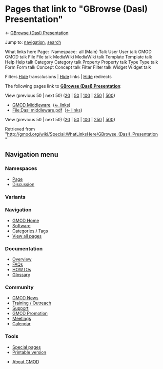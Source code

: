 <div id="mw-page-base" class="noprint">

</div>

<div id="mw-head-base" class="noprint">

</div>

<div id="content" class="mw-body" role="main">

<span id="top"></span>

<div id="mw-js-message" style="display:none;">

</div>



# <span dir="auto">Pages that link to "GBrowse (DasI) Presentation"</span>

<div id="bodyContent">

<div id="contentSub">

← [GBrowse (DasI)
Presentation](/wiki/GBrowse_(DasI)_Presentation "GBrowse (DasI) Presentation")

</div>

<div id="jump-to-nav" class="mw-jump">

Jump to: [navigation](#mw-navigation), [search](#p-search)

</div>

<div id="mw-content-text">

What links here Page:  Namespace:  all (Main) Talk User User talk GMOD
GMOD talk File File talk MediaWiki MediaWiki talk Template Template talk
Help Help talk Category Category talk Property Property talk Type Type
talk Form Form talk Concept Concept talk Filter Filter talk Widget
Widget talk

Filters
[Hide](/mediawiki/index.php?title=Special:WhatLinksHere/GBrowse_(DasI)_Presentation&hidetrans=1 "Special:WhatLinksHere/GBrowse (DasI) Presentation")
transclusions \|
[Hide](/mediawiki/index.php?title=Special:WhatLinksHere/GBrowse_(DasI)_Presentation&hidelinks=1 "Special:WhatLinksHere/GBrowse (DasI) Presentation")
links \|
[Hide](/mediawiki/index.php?title=Special:WhatLinksHere/GBrowse_(DasI)_Presentation&hideredirs=1 "Special:WhatLinksHere/GBrowse (DasI) Presentation")
redirects

The following pages link to **[GBrowse (DasI)
Presentation](/wiki/GBrowse_(DasI)_Presentation "GBrowse (DasI) Presentation")**:

View (previous 50 \| next 50)
([20](/mediawiki/index.php?title=Special:WhatLinksHere/GBrowse_(DasI)_Presentation&limit=20 "Special:WhatLinksHere/GBrowse (DasI) Presentation")
\|
[50](/mediawiki/index.php?title=Special:WhatLinksHere/GBrowse_(DasI)_Presentation&limit=50 "Special:WhatLinksHere/GBrowse (DasI) Presentation")
\|
[100](/mediawiki/index.php?title=Special:WhatLinksHere/GBrowse_(DasI)_Presentation&limit=100 "Special:WhatLinksHere/GBrowse (DasI) Presentation")
\|
[250](/mediawiki/index.php?title=Special:WhatLinksHere/GBrowse_(DasI)_Presentation&limit=250 "Special:WhatLinksHere/GBrowse (DasI) Presentation")
\|
[500](/mediawiki/index.php?title=Special:WhatLinksHere/GBrowse_(DasI)_Presentation&limit=500 "Special:WhatLinksHere/GBrowse (DasI) Presentation"))

- [GMOD Middleware](/wiki/GMOD_Middleware "GMOD Middleware") ‎
  <span class="mw-whatlinkshere-tools">([←
  links](/mediawiki/index.php?title=Special:WhatLinksHere&target=GMOD+Middleware "Special:WhatLinksHere"))</span>
- [File:DasI
  middleware.pdf](/wiki/File:DasI_middleware.pdf "File:DasI middleware.pdf")
  ‎ <span class="mw-whatlinkshere-tools">([←
  links](/mediawiki/index.php?title=Special:WhatLinksHere&target=File%3ADasI+middleware.pdf "Special:WhatLinksHere"))</span>

View (previous 50 \| next 50)
([20](/mediawiki/index.php?title=Special:WhatLinksHere/GBrowse_(DasI)_Presentation&limit=20 "Special:WhatLinksHere/GBrowse (DasI) Presentation")
\|
[50](/mediawiki/index.php?title=Special:WhatLinksHere/GBrowse_(DasI)_Presentation&limit=50 "Special:WhatLinksHere/GBrowse (DasI) Presentation")
\|
[100](/mediawiki/index.php?title=Special:WhatLinksHere/GBrowse_(DasI)_Presentation&limit=100 "Special:WhatLinksHere/GBrowse (DasI) Presentation")
\|
[250](/mediawiki/index.php?title=Special:WhatLinksHere/GBrowse_(DasI)_Presentation&limit=250 "Special:WhatLinksHere/GBrowse (DasI) Presentation")
\|
[500](/mediawiki/index.php?title=Special:WhatLinksHere/GBrowse_(DasI)_Presentation&limit=500 "Special:WhatLinksHere/GBrowse (DasI) Presentation"))

</div>

<div class="printfooter">

Retrieved from
"<http://gmod.org/wiki/Special:WhatLinksHere/GBrowse_(DasI)_Presentation>"

</div>

<div id="catlinks" class="catlinks catlinks-allhidden">

</div>

<div class="visualClear">

</div>

</div>

</div>

<div id="mw-navigation">

## Navigation menu

<div id="mw-head">



<div id="left-navigation">

<div id="p-namespaces" class="vectorTabs" role="navigation"
aria-labelledby="p-namespaces-label">

### Namespaces

- <span id="ca-nstab-main"><a href="/wiki/GBrowse_(DasI)_Presentation" accesskey="c"
  title="View the content page [c]">Page</a></span>
- <span id="ca-talk"><a
  href="/mediawiki/index.php?title=Talk:GBrowse_(DasI)_Presentation&amp;action=edit&amp;redlink=1"
  accesskey="t"
  title="Discussion about the content page [t]">Discussion</a></span>

</div>

<div id="p-variants" class="vectorMenu emptyPortlet" role="navigation"
aria-labelledby="p-variants-label">

### 

### Variants[](#)

<div class="menu">

</div>

</div>

</div>





</div>

</div>

</div>

<div id="mw-panel">

<div id="p-logo" role="banner">

<a href="/wiki/Main_Page"
style="background-image: url(http://gmod.org/images/GMOD-cogs.png);"
title="Visit the main page"></a>

</div>

<div id="p-Navigation" class="portal" role="navigation"
aria-labelledby="p-Navigation-label">

### Navigation

<div class="body">

- <span id="n-GMOD-Home">[GMOD Home](/wiki/Main_Page)</span>
- <span id="n-Software">[Software](/wiki/GMOD_Components)</span>
- <span id="n-Categories-.2F-Tags">[Categories /
  Tags](/wiki/Categories)</span>
- <span id="n-View-all-pages">[View all
  pages](/wiki/Special:AllPages)</span>

</div>

</div>

<div id="p-Documentation" class="portal" role="navigation"
aria-labelledby="p-Documentation-label">

### Documentation

<div class="body">

- <span id="n-Overview">[Overview](/wiki/Overview)</span>
- <span id="n-FAQs">[FAQs](/wiki/Category:FAQ)</span>
- <span id="n-HOWTOs">[HOWTOs](/wiki/Category:HOWTO)</span>
- <span id="n-Glossary">[Glossary](/wiki/Glossary)</span>

</div>

</div>

<div id="p-Community" class="portal" role="navigation"
aria-labelledby="p-Community-label">

### Community

<div class="body">

- <span id="n-GMOD-News">[GMOD News](/wiki/GMOD_News)</span>
- <span id="n-Training-.2F-Outreach">[Training /
  Outreach](/wiki/Training_and_Outreach)</span>
- <span id="n-Support">[Support](/wiki/Support)</span>
- <span id="n-GMOD-Promotion">[GMOD
  Promotion](/wiki/GMOD_Promotion)</span>
- <span id="n-Meetings">[Meetings](/wiki/Meetings)</span>
- <span id="n-Calendar">[Calendar](/wiki/Calendar)</span>

</div>

</div>

<div id="p-tb" class="portal" role="navigation"
aria-labelledby="p-tb-label">

### Tools

<div class="body">

- <span id="t-specialpages"><a href="/wiki/Special:SpecialPages" accesskey="q"
  title="A list of all special pages [q]">Special pages</a></span>
- <span id="t-print"><a
  href="/mediawiki/index.php?title=Special:WhatLinksHere/GBrowse_(DasI)_Presentation&amp;printable=yes"
  rel="alternate" accesskey="p"
  title="Printable version of this page [p]">Printable version</a></span>

</div>

</div>

</div>

</div>

<div id="footer" role="contentinfo">

- <span id="footer-places-about">[About
  GMOD](/wiki/GMOD:About "GMOD:About")</span>

<!-- -->






</div>
